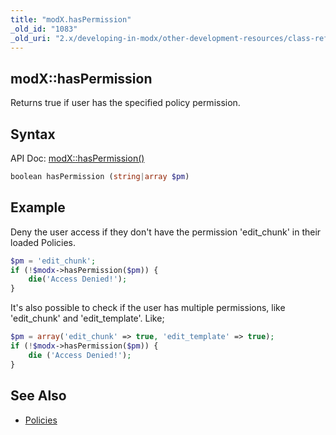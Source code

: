```yaml
---
title: "modX.hasPermission"
_old_id: "1083"
_old_uri: "2.x/developing-in-modx/other-development-resources/class-reference/modx/modx.haspermission"
---
```


## modX::hasPermission

Returns true if user has the specified policy permission.

## Syntax

API Doc: [modX::hasPermission()](http://api.modx.com/revolution/2.2/db_core_model_modx_modx.class.html#%5CmodX::hasPermission())

``` php
boolean hasPermission (string|array $pm)
```

## Example

Deny the user access if they don't have the permission 'edit\_chunk' in their loaded Policies.

``` php
$pm = 'edit_chunk';
if (!$modx->hasPermission($pm)) {
    die('Access Denied!');
}
```

It's also possible to check if the user has multiple permissions, like 'edit\_chunk' and 'edit\_template'. Like;

``` php
$pm = array('edit_chunk' => true, 'edit_template' => true);
if (!$modx->hasPermission($pm)) {
    die ('Access Denied!');
}
```

## See Also

- [Policies](building-sites/client-proofing/security/policies "Policies")
